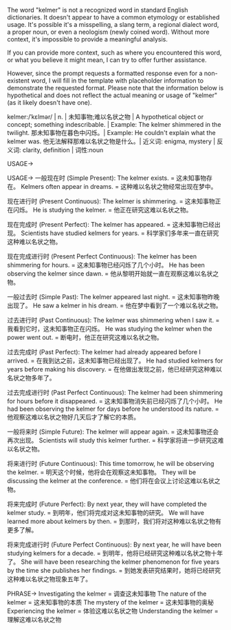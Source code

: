 The word "kelmer" is not a recognized word in standard English dictionaries.  It doesn't appear to have a common etymology or established usage. It's possible it's a misspelling, a slang term, a regional dialect word, a proper noun, or even a neologism (newly coined word).  Without more context, it's impossible to provide a meaningful analysis.

If you can provide more context, such as where you encountered this word, or what you believe it might mean, I can try to offer further assistance.

However, since the prompt requests a formatted response even for a non-existent word, I will fill in the template with placeholder information to demonstrate the requested format.  Please note that the information below is hypothetical and does not reflect the actual meaning or usage of "kelmer" (as it likely doesn't have one).

kelmer:/ˈkɛlmər/ | n. | 未知事物;难以名状之物 | A hypothetical object or concept; something indescribable. | Example: The kelmer shimmered in the twilight.  那未知事物在暮色中闪烁。| Example:  He couldn't explain what the kelmer was. 他无法解释那难以名状之物是什么。| 近义词: enigma, mystery | 反义词: clarity, definition | 词性:noun


USAGE->

USAGE->
一般现在时 (Simple Present):
The kelmer exists. =  这未知事物存在。
Kelmers often appear in dreams. =  这种难以名状之物经常出现在梦中。

现在进行时 (Present Continuous):
The kelmer is shimmering. =  这未知事物正在闪烁。
He is studying the kelmer. = 他正在研究这难以名状之物。

现在完成时 (Present Perfect):
The kelmer has appeared. = 这未知事物已经出现。
Scientists have studied kelmers for years. = 科学家们多年来一直在研究这种难以名状之物。

现在完成进行时 (Present Perfect Continuous):
The kelmer has been shimmering for hours. = 这未知事物已经闪烁了几个小时。
He has been observing the kelmer since dawn. = 他从黎明开始就一直在观察这难以名状之物。

一般过去时 (Simple Past):
The kelmer appeared last night. = 这未知事物昨晚出现了。
He saw a kelmer in his dream. = 他在梦中看到了一个难以名状之物。

过去进行时 (Past Continuous):
The kelmer was shimmering when I saw it. = 我看到它时，这未知事物正在闪烁。
He was studying the kelmer when the power went out. = 断电时，他正在研究这难以名状之物。

过去完成时 (Past Perfect):
The kelmer had already appeared before I arrived. = 在我到达之前，这未知事物已经出现了。
He had studied kelmers for years before making his discovery. = 在他做出发现之前，他已经研究这种难以名状之物多年了。

过去完成进行时 (Past Perfect Continuous):
The kelmer had been shimmering for hours before it disappeared. = 这未知事物消失前已经闪烁了几个小时。
He had been observing the kelmer for days before he understood its nature. = 他观察这难以名状之物好几天后才了解它的本质。

一般将来时 (Simple Future):
The kelmer will appear again. = 这未知事物还会再次出现。
Scientists will study this kelmer further. = 科学家将进一步研究这难以名状之物。


将来进行时 (Future Continuous):
This time tomorrow, he will be observing the kelmer. = 明天这个时候，他将会在观察这未知事物。
They will be discussing the kelmer at the conference. = 他们将在会议上讨论这难以名状之物。

将来完成时 (Future Perfect):
By next year, they will have completed the kelmer study. = 到明年，他们将完成对这未知事物的研究。
We will have learned more about kelmers by then. = 到那时，我们将对这种难以名状之物有更多了解。

将来完成进行时 (Future Perfect Continuous):
By next year, he will have been studying kelmers for a decade. = 到明年，他将已经研究这种难以名状之物十年了。
She will have been researching the kelmer phenomenon for five years by the time she publishes her findings. = 到她发表研究结果时，她将已经研究这种难以名状之物现象五年了。



PHRASE->
Investigating the kelmer =  调查这未知事物
The nature of the kelmer = 这未知事物的本质
The mystery of the kelmer = 这未知事物的奥秘
Experiencing the kelmer =  体验这难以名状之物
Understanding the kelmer = 理解这难以名状之物
